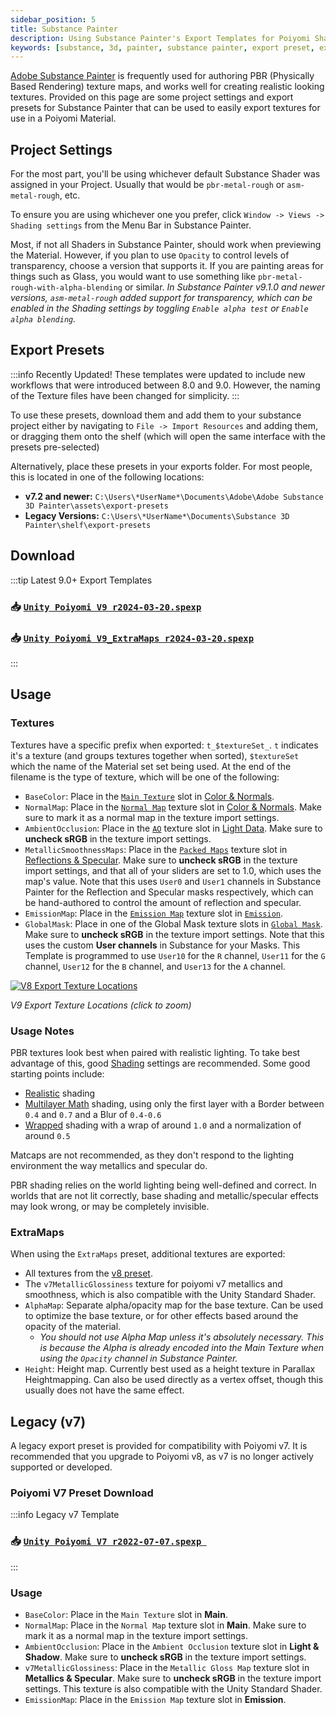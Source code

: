 ```yaml
---
sidebar_position: 5
title: Substance Painter
description: Using Substance Painter's Export Templates for Poiyomi Shaders.
keywords: [substance, 3d, painter, substance painter, export preset, export, preset, poiyomi, shader]
---
```


[Adobe Substance Painter](https://www.adobe.com/products/substance3d-painter.html) is frequently used for authoring PBR (Physically Based Rendering) texture maps, and works well for creating realistic looking textures. Provided on this page are some project settings and export presets for Substance Painter that can be used to easily export textures for use in a Poiyomi Material.

## Project Settings

For the most part, you'll be using whichever default Substance Shader was assigned in your Project. Usually that would be `pbr-metal-rough` or `asm-metal-rough`, etc.

To ensure you are using whichever one you prefer, click `Window -> Views -> Shading settings` from the Menu Bar in Substance Painter.

Most, if not all Shaders in Substance Painter, should work when previewing the Material. However, if you plan to use `Opacity` to control levels of transparency, choose a version that supports it. If you are painting areas for things such as Glass, you would want to use something like `pbr-metal-rough-with-alpha-blending` or similar. *In Substance Painter v9.1.0 and newer versions, `asm-metal-rough` added support for transparency, which can be enabled in the Shading settings by toggling `Enable alpha test` or `Enable alpha blending`.*

## Export Presets

:::info Recently Updated!
These templates were updated to include new workflows that were introduced between 8.0 and 9.0. However, the naming of the Texture files have been changed for simplicity.
:::

To use these presets, download them and add them to your substance project either by navigating to `File -> Import Resources` and adding them, or dragging them onto the shelf (which will open the same interface with the presets pre-selected)

Alternatively, place these presets in your exports folder. For most people, this is located in one of the following locations:

- **v7.2 and newer:** `C:\Users\*UserName*\Documents\Adobe\Adobe Substance 3D Painter\assets\export-presets`
- **Legacy Versions:** `C:\Users\*UserName*\Documents\Substance 3D Painter\shelf\export-presets`

## Download

:::tip Latest 9.0+ Export Templates
<h3> 📥 <a target="_blank" href="/assets/substance/Unity Poiyomi V9 r2024-03-20.spexp" download="Unity Poiyomi V9 r2024-03-20.spexp"><b><code>Unity Poiyomi V9 r2024-03-20.spexp</code></b></a></h3>
<h3> 📥 <a target="_blank" href="/assets/substance/Unity Poiyomi V9_ExtraMaps r2024-03-20.spexp" download="Unity Poiyomi V9_ExtraMaps r2024-03-20.spexp"><b><code>Unity Poiyomi V9_ExtraMaps r2024-03-20.spexp</code></b></a></h3>
:::

## Usage

### Textures

Textures have a specific prefix when exported: `t_$textureSet_`. `t` indicates it's a texture (and groups textures together when sorted), `$textureSet` which the name of the Material set set being used. At the end of the filename is the type of texture, which will be one of the following:

- `BaseColor`: Place in the [`Main Texture`](/docs/color-and-normals/color-and-normals.md#main-texture) slot in [Color & Normals](/docs/color-and-normals/color-and-normals.md).
- `NormalMap`: Place in the [`Normal Map`](/docs/color-and-normals/color-and-normals.md#normal-map) texture slot in [Color & Normals](/docs/color-and-normals/color-and-normals.md). Make sure to mark it as a normal map in the texture import settings.
- `AmbientOcclusion`: Place in the [`AO`](docs/shading/light-data.md#ao-maps) texture slot in [Light Data](/docs/shading/light-data.md). Make sure to **uncheck sRGB** in the texture import settings.
- `MetallicSmoothnessMaps`: Place in the [`Packed Maps`](/docs/shading/reflections-and-specular.md#packed-maps) texture slot in [Reflections & Specular](/docs/shading/reflections-and-specular.md). Make sure to **uncheck sRGB** in the texture import settings, and that all of your sliders are set to 1.0, which uses the map's value. Note that this uses `User0` and `User1` channels in Substance Painter for the Reflection and Specular masks respectively, which can be hand-authored to control the amount of reflection and specular.
- `EmissionMap`: Place in the [`Emission Map`](/docs/special-fx/emission.md#emission-map) texture slot in [`Emission`](/docs/special-fx/emission.md).
- `GlobalMask`: Place in one of the Global Mask texture slots in [`Global Mask`](/docs/modifiers/global-masks.md). Make sure to **uncheck sRGB** in the texture import settings. Note that this uses the custom **User channels** in Substance for your Masks. This Template is programmed to use `User10` for the `R` channel, `User11` for the `G` channel, `User12` for the `B` channel, and `User13` for the `A` channel.

<a target="_blank" href="/img/general/substance_texturelocations.png">
<img src="/img/general/substance_texturelocations.png" alt="V8 Export Texture Locations"/>
</a>

*V9 Export Texture Locations (click to zoom)*

### Usage Notes

PBR textures look best when paired with realistic lighting. To take best advantage of this, good [Shading](docs/shading/main.md) settings are recommended. Some good starting points include:

- [Realistic](/docs/shading/main.md#realistic) shading
- [Multilayer Math](/docs/shading/main.md#multilayer-math) shading, using only the first layer with a Border between `0.4` and `0.7` and a Blur of `0.4-0.6`
- [Wrapped](/docs/shading/main.md#wrapped) shading with a wrap of around `1.0` and a normalization of around `0.5`

Matcaps are not recommended, as they don't respond to the lighting environment the way metallics and specular do.

PBR shading relies on the world lighting being well-defined and correct. In worlds that are not lit correctly, base shading and metallic/specular effects may look wrong, or may be completely invisible.

### ExtraMaps

When using the `ExtraMaps` preset, additional textures are exported:

- All textures from the [v8 preset](#textures).
- The `v7MetallicGlossiness` texture for poiyomi v7 metallics and smoothness, which is also compatible with the Unity Standard Shader.
- `AlphaMap`: Separate alpha/opacity map for the base texture. Can be used to optimize the base texture, or for other effects based around the opacity of the material.
    - *You should not use Alpha Map unless it's absolutely necessary. This is because the Alpha is already encoded into the Main Texture when using the `Opacity` channel in Substance Painter.*
- `Height`: Height map. Currently best used as a height texture in Parallax Heightmapping. Can also be used directly as a vertex offset, though this usually does not have the same effect.

## Legacy (v7)

A legacy export preset is provided for compatibility with Poiyomi v7. It is recommended that you upgrade to Poiyomi v8, as v7 is no longer actively supported or developed.

### Poiyomi V7 Preset Download

:::info Legacy v7 Template
<h3> 📥 <a target="_blank" href="/assets/substance/Unity Poiyomi V7 r2022-07-07.spexp" download="Unity Poiyomi V7 r2022-07-07.spexp"><b><code>Unity Poiyomi V7 r2022-07-07.spexp </code></b></a> </h3>
:::

### Usage

- `BaseColor`: Place in the `Main Texture` slot in **Main**.
- `NormalMap`: Place in the `Normal Map` texture slot in **Main**. Make sure to mark it as a normal map in the texture import settings.
- `AmbientOcclusion`: Place in the `Ambient Occlusion` texture slot in **Light & Shadow**. Make sure to **uncheck sRGB** in the texture import settings.
- `v7MetallicGlossiness`: Place in the `Metallic Gloss Map` texture slot in **Metallics & Specular**. Make sure to **uncheck sRGB** in the texture import settings. This texture is also compatible with the Unity Standard Shader.
- `EmissionMap`: Place in the `Emission Map` texture slot in **Emission**.
